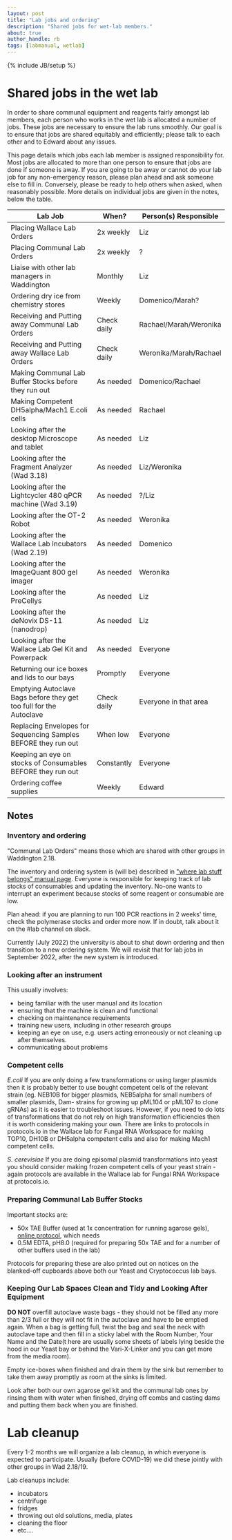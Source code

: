 ```yaml
---
layout: post
title: "Lab jobs and ordering"
description: "Shared jobs for wet-lab members."
about: true
author_handle: rb
tags: [labmanual, wetlab]
---
```

{% include JB/setup %}

# Shared jobs in the wet lab

In order to share communal equipment and reagents fairly amongst lab members, each person who works in the wet lab is allocated a number of jobs.
These jobs are necessary to ensure the lab runs smoothly.
Our goal is to ensure that jobs are shared equitably and efficiently; please talk to each other and to Edward about any issues.

This page details which jobs each lab member is assigned responsibility for. 
Most jobs are allocated to more than one person to ensure that jobs are done if someone is away.
If you are going to be away or cannot do your lab job for any non-emergency reason, please plan ahead and ask someone else to fill in.
Conversely, please be ready to help others when asked, when reasonably possible.
More details on individual jobs are given in the notes, below the table.

| Lab Job                                                              | When?       | Person(s) Responsible  |
| -------------------------------------------------------------------- | ----------- | ---------------------- |
| Placing Wallace Lab Orders                                           | 2x weekly   | Liz                    |
| Placing Communal Lab Orders                                          | 2x weekly   | ?                      |
| Liaise with other lab managers in Waddington                         | Monthly     | Liz                    |
| Ordering dry ice from chemistry stores                               | Weekly      | Domenico/Marah?        |
| Receiving and Putting away Communal Lab Orders                       | Check daily | Rachael/Marah/Weronika |
| Receiving and Putting away Wallace Lab Orders                        | Check daily | Weronika/Marah/Rachael |
| Making Communal Lab Buffer Stocks before they run out                | As needed   | Domenico/Rachael       |
| Making Competent DH5alpha/Mach1 E.coli cells                         | As needed   | Rachael                |
| Looking after the desktop Microscope and tablet                      | As needed   | Liz                    |
| Looking after the Fragment Analyzer (Wad 3.18)                       | As needed   | Liz/Weronika           |
| Looking after the Lightcycler 480 qPCR machine (Wad 3.19)            | As needed   | ?/Liz                  |
| Looking after the OT-2 Robot                                         | As needed   | Weronika               |
| Looking after the Wallace Lab Incubators (Wad 2.19)                  | As needed   | Domenico               |
| Looking after the ImageQuant 800 gel imager                          | As needed   | Weronika               |
| Looking after the PreCellys                                          | As needed   | Liz                    |
| Looking after the deNovix DS-11 (nanodrop)                           | As needed   | Liz                    |
| Looking after the Wallace Lab Gel Kit and Powerpack                  | As needed   | Everyone               |
| Returning our ice boxes and lids to our bays                         | Promptly    | Everyone               |
| Emptying Autoclave Bags before they get too full for the Autoclave   | Check daily | Everyone in that area  |
| Replacing Envelopes for Sequencing Samples BEFORE they run out       | When low    | Everyone               |
| Keeping an eye on stocks of Consumables BEFORE they run out          | Constantly  | Everyone               |
| Ordering coffee supplies                                             | Weekly      | Edward                 |


## Notes

### Inventory and ordering

"Communal Lab Orders" means those which are shared with other groups in Waddington 2.18.

The inventory and ordering system is (will be) described in ["where lab stuff belongs" manual page](where-lab-stuff-belongs).
Everyone is responsible for keeping track of lab stocks of consumables and updating the inventory.
No-one wants to interrupt an experiment because stocks of some reagent or consumable are low.

Plan ahead: if you are planning to run 100 PCR reactions in 2 weeks' time, check the polymerase stocks and order more now.
If in doubt, talk about it on the #lab channel on slack.

Currently (July 2022) the university is about to shut down ordering and then transition to a new ordering system.
We will revisit that for lab jobs in September 2022, after the new system is introduced.


### Looking after an instrument 

This usually involves:

* being familiar with the user manual and its location
* ensuring that the machine is clean and functional
* checking on maintenance requirements
* training new users, including in other research groups
* keeping an eye on use, e.g. users acting erroneously or not cleaning up after themselves. 
* communicating about problems

### Competent cells 

*E.coli*
If you are only doing a few transformations or using larger plasmids then it is probably better to use bought competent cells of the relevant strain (eg. NEB10B for bigger plasmids, NEB5alpha for small numbers of smaller plasmids, Dam- strains for growing up pML104 or pML107 to clone gRNAs) as it is easier to troubleshoot issues. However, if you need to do lots of transformations that do not rely on  high transformation efficiencies then it is worth considering making your own. There are links to protocols in protocols.io in the Wallace lab for Fungal RNA Workspace for making TOP10, DH10B or DH5alpha competent cells and also for making Mach1 competent cells.

*S. cerevisiae*
If you are doing episomal plasmid transformations into yeast you should consider making frozen competent cells of your yeast strain - again protocols are available in the Wallace lab for Fungal RNA Workspace at protocols.io.

### Preparing Communal Lab Buffer Stocks

Important stocks are:

* 50x TAE Buffer (used at 1x concentration for running agarose gels), [online protocol](https://doi.org/10.17504/protocols.io.gtvbwn6), which needs
* 0.5M EDTA, pH8.0 (required for preparing 50x TAE and for a number of other buffers used in the lab)


Protocols for preparing these are also printed out on notices on the blanked-off cupboards above both our Yeast and Cryptococcus lab bays.


### Keeping Our Lab Spaces Clean and Tidy and Looking After Equipment

**DO NOT** overfill autoclave waste bags - they should not be filled any more than 2/3 full or they will not fit in the autoclave and have to be emptied again. When a bag is getting full, twist the bag and seal the neck with autoclave tape and then fill in a sticky label with the Room Number, Your Name and the Date(t here are usually some sheets of labels lying beside the hood in our Yeast bay or behind the Vari-X-Linker and you can get more from the media room). 

Empty ice-boxes when finished and drain them by the sink but remember to take them away promptly as room at the sinks is limited.

Look after both our own agarose gel kit and the communal lab ones by rinsing them with water when finished, drying off combs and casting dams and putting them back when you are finished.

# Lab cleanup

Every 1-2 months we will organize a lab cleanup, in which everyone is expected to participate.
Usually (before COVID-19) we did these jointly with other groups in Wad 2.18/19.

Lab cleanups include:

* incubators
* centrifuge
* fridges
* throwing out old solutions, media, plates
* cleaning the floor
* etc....
